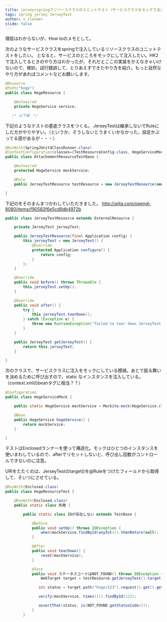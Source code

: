 ```yaml
---
title: jersey+springでリソースクラスのユニットテスト（サービスクラスをモックで注入）
tags: spring jersey JerseyTest
author: n_slender
slide: false
---
```

理屈はわからないが、How toのメモとして。

次のようなサービスクラスをspringで注入しているリソースクラスのユニットテストをしたい。
となると、サービスのところをモックにして注入したい。HK2で注入してるときのやり方はわかったが、それだとここの実装をかえなきゃいけないので、微妙。試行錯誤して、とりあえずできたやり方を紹介。もっと自然なやり方があればコメントなどお願いします。

```lang:HogeResource.java
@Resource
@Path("hoge")
public class HogeResource {

    @Autowired
    private HogeService service;

   /* 以下略　*/

```

下記のようなテストの基底クラスをつくる。
JerseyTestは継承しないでRuleにした方がやりやすい。（というか、そうしないとうまくいかなかった。設定かぶってる感があるが・・・）

```lang:TestBase.java
@RunWith(SpringJUnit4ClassRunner.class)
@ContextConfiguration(classes={TestResourceConfig.class, HogeServiceMock.class})
public class AttachementResourceTestBase {

    @Autowired
    protected HogeService mockService; 

    @Rule
    public JerseyTestResource testResource = new JerseyTestResource(new TestResourceConfig());

}

```
下記のをそのまんまつかわしていただきました。
http://qiita.com/opengl-8080/items/f90582f6e5cd9db4972b

```lang:JerseyTestResource.java
public class JerseyTestResource extends ExternalResource {

    private JerseyTest jerseyTest;

    public JerseyTestResource(final Application config) {
        this.jerseyTest = new JerseyTest() {
            @Override
            protected Application configure() {
                return config;
            }
        };
    }

    @Override
    public void before() throws Throwable {
        this.jerseyTest.setUp();
    }

    @Override
    public void after() {
        try {
            this.jerseyTest.tearDown();
        } catch (Exception e) {
            throw new RuntimeException("failed to tear down JerseyTest.", e);
        }
    }

    public JerseyTest getJerseyTest() {
        return this.jerseyTest;
    }

}
```

次のクラスで、サービスクラスに注入をモックにしている模様。あとで振る舞いを決めるために呼び出すので、static なインスタンスを注入している。（context.xmlのbeanタグに相当？？）

```lang:HogeServiceMock.java
@Configuration
public class HogeServiceMock {

    public static HogeService mockService = Mockito.mock(HogeService.class);

    @Bean
    public HogeService hogeService() {
        return mockService;
    }

}
```

テストはEnclosedランナーを使って構造化。モックはひとつのインスタンスを使いまわしているので、afterでリセットしないと、呼び出し回数がコントロールできないのに注意。

URIをたたくのは、JerseyTestのtarget()を@Ruleをつけたフィールドから取得して、そいつにさせている。

```lang:HogeResourceTest.java
@RunWith(Enclosed.class)
public class HogeResourceTest {

    @RunWith(Enclosed.class)
    public static class 失敗 {

        public static class IDが存在しない extends TestBase {

            @Before
            public void setUp() throws IOException {
                when(mockService.findById(anyInt()).thenReturn(null);
            }

            @After
            public void tearDown() {
                reset(mockService);
            }

            @Test
            public void ステータスコードはNOT_FOUND() throws IOException {
                WebTarget target = testResource.getJerseyTest().target();

               int status = target.path("hoge/123").request().get().getStatus();

               verify(mockService, times(1)).findById(123);

               assertThat(status, is(NOT_FOUND.getStatusCode()));
            }
        }

```

